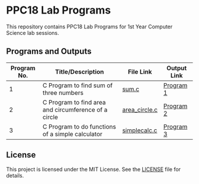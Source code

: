 # PPC18 Lab Programs

This repository contains PPC18 Lab Programs for 1st Year Computer Science lab sessions.

## Programs and Outputs

| Program No. | Title/Description                                              | File Link                | Output Link                        |
| ------------| ------------------------------------------------------------- | ------------------------ | ----------------------------------- |
| 1           | C Program to find sum of three numbers                       | [sum.c](./sum.c)       | [Program 1](Outputs/sum.txt)   |
| 2           | C Program to find area and circumference of a circle         | [area_circle.c](./area_circle.c) | [Program 2](Outputs/area_circle.txt) |
| 3           | C Program to do functions of a simple calculator             | [simplecalc.c](./simplecalc.c) | [Program 3](Outputs/simplecalc.txt) |

## License

This project is licensed under the MIT License. See the [LICENSE](./LICENSE) file for details.
